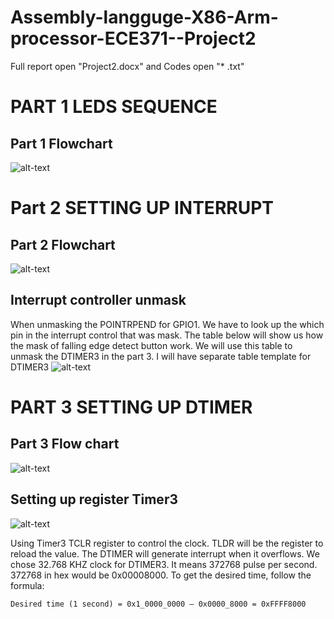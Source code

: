 # Assembly-langguge-X86-Arm-processor-ECE371--Project2

Full report open "Project2.docx"
and Codes open "* .txt"


# PART 1 LEDS SEQUENCE

## Part 1 Flowchart 
![alt-text](https://github.com/Phasor2/Assembly-langguge-X86-Arm-processor-ECE371--Project2/blob/master/Part%201%20ECE371.png)

# Part 2 SETTING UP INTERRUPT
## Part 2 Flowchart 
![alt-text](https://github.com/Phasor2/Assembly-langguge-X86-Arm-processor-ECE371--Project2/blob/master/Part%202%20ECE371.png)

## Interrupt controller unmask
When unmasking the POINTRPEND for GPIO1. We have to look up the which pin in the interrupt control that was mask. The table below will show us how the mask of falling edge detect button work. We will use this table to unmask the DTIMER3 in the part 3. I will have separate table template for DTIMER3
![alt-text](https://github.com/Phasor2/Assembly-langguge-X86-Arm-processor-ECE371--Project2/blob/master/UNMASK%20interrupt.png)

# PART 3 SETTING UP DTIMER
## Part 3 Flow chart 
![alt-text](https://github.com/Phasor2/Assembly-langguge-X86-Arm-processor-ECE371--Project2/blob/master/Part%203%20ECE371.png)

## Setting up register Timer3
![alt-text](https://github.com/Phasor2/Assembly-langguge-X86-Arm-processor-ECE371--Project2/blob/master/setting%20up%20register%20timer3.png)

Using Timer3 TCLR register to control the clock. TLDR will be the register to reload the value. The DTIMER will generate interrupt when it overflows. We chose 32.768 KHZ clock for DTIMER3. It means 372768 pulse per second. 372768 in hex would be 0x00008000. To get the desired time, follow the formula:
```
Desired time (1 second) = 0x1_0000_0000 – 0x0000_8000 = 0xFFFF8000 
```

